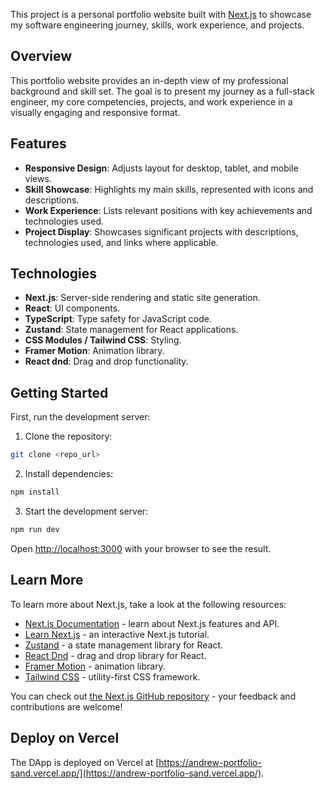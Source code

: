 This project is a personal portfolio website built with [Next.js](https://nextjs.org/) to showcase my software engineering journey, skills, work experience, and projects.

## Overview

This portfolio website provides an in-depth view of my professional background and skill set. The goal is to present my journey as a full-stack engineer, my core competencies, projects, and work experience in a visually engaging and responsive format.

## Features

- **Responsive Design**: Adjusts layout for desktop, tablet, and mobile views.
- **Skill Showcase**: Highlights my main skills, represented with icons and descriptions.
- **Work Experience**: Lists relevant positions with key achievements and technologies used.
- **Project Display**: Showcases significant projects with descriptions, technologies used, and links where applicable.

## Technologies

- **Next.js**: Server-side rendering and static site generation.
- **React**: UI components.
- **TypeScript**: Type safety for JavaScript code.
- **Zustand**: State management for React applications.
- **CSS Modules / Tailwind CSS**: Styling.
- **Framer Motion**: Animation library.
- **React dnd**: Drag and drop functionality.

## Getting Started

First, run the development server:

1. Clone the repository:
```bash
git clone <repo_url>
```

2. Install dependencies:
```bash
npm install
```

3. Start the development server:
```bash
npm run dev
```

Open [http://localhost:3000](http://localhost:3000) with your browser to see the result.

## Learn More

To learn more about Next.js, take a look at the following resources:

- [Next.js Documentation](https://nextjs.org/docs) - learn about Next.js features and API.
- [Learn Next.js](https://nextjs.org/learn) - an interactive Next.js tutorial.
- [Zustand](https://github.com/pmndrs/zustand) - a state management library for React.
- [React Dnd](https://github.com/react-dnd/react-dnd) - drag and drop library for React.
- [Framer Motion](https://www.framer.com/motion/) - animation library.
- [Tailwind CSS](https://tailwindcss.com/) - utility-first CSS framework.

You can check out [the Next.js GitHub repository](https://github.com/vercel/next.js) - your feedback and contributions are welcome!

## Deploy on Vercel

The DApp is deployed on Vercel at [https://andrew-portfolio-sand.vercel.app/](https://andrew-portfolio-sand.vercel.app/).
